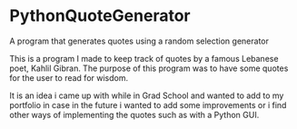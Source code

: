 # PythonQuoteGenerator
A program that generates quotes using a random selection generator

This is a program I made to keep track of quotes by a famous Lebanese poet, Kahlil Gibran. The purpose of this program was to have some quotes for the user to read for wisdom.

It is an idea i came up with while in Grad School 
and wanted to add to my portfolio in case in the future i wanted to add 
some improvements or i find other ways of implementing the quotes such
as with a Python GUI.
